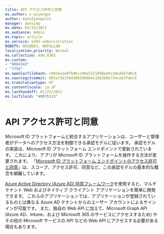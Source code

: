 ```yaml
---
title: API アクセス許可と同意
ms.author: v-aiyengar
author: AshaIyengar21
manager: dansimp
ms.date: 01/25/2021
ms.audience: Admin
ms.topic: article
ms.service: o365-administration
ROBOTS: NOINDEX, NOFOLLOW
localization_priority: Normal
ms.collection: Adm_O365
ms.custom:
- "9004343"
- "7756"
ms.openlocfilehash: c99e5e2e8fb9bcc88e5221890ed9c28ed9e7d0c8
ms.sourcegitcommit: 605a73b159d30634b064c1b63b0e734ceb3fdec8
ms.translationtype: HT
ms.contentlocale: ja-JP
ms.lasthandoff: 01/25/2021
ms.locfileid: "49975113"
---
```

# <a name="api-permissions-and-consent"></a>API アクセス許可と同意

Microsoft ID プラットフォームと統合するアプリケーションは、ユーザーと管理者がデータへのアクセス方法を制御できる承認モデルに従います。 承認モデルの実装は、Microsoft ID プラットフォーム エンドポイントで更新されています。 これにより、アプリが Microsoft ID プラットフォームを操作する方法が変更されます。 「[Microsoft ID プラットフォーム エンドポイントのアクセス許可と同意](https://docs.microsoft.com/azure/active-directory/develop/v2-permissions-and-consent)」は、スコープ、アクセス許可、同意など、この承認モデルの基本的な概念を網羅しています。

[Azure Active Directory (Azure AD) 同意フレームワーク](https://docs.microsoft.com/azure/active-directory/develop/consent-framework)を使用すると、マルチテナント Web およびネイティブ クライアント アプリケーションを簡単に開発できます。 これらのアプリケーションでは、アプリケーションが登録されているものとは異なる Azure AD テナントからのユーザー アカウントによるサインインが可能です。 また、独自の Web API に加えて、Microsoft Graph API (Azure AD、Intune、および Microsoft 365 のサービスにアクセスするため) やその他の Microsoft サービスの API などの Web API にアクセスする必要がある場合もあります。

